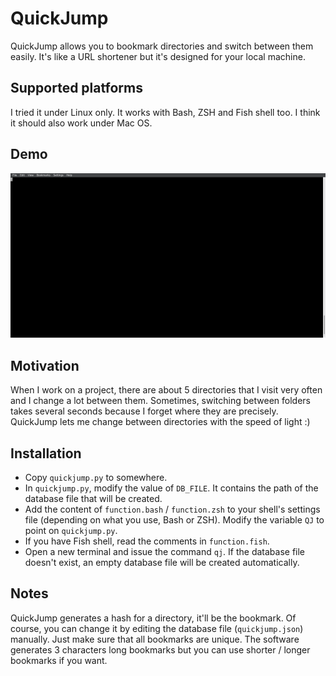QuickJump
=========

QuickJump allows you to bookmark directories and switch between them easily.
It's like a URL shortener but it's designed for your local machine.

Supported platforms
-------------------

I tried it under Linux only. It works with Bash, ZSH and Fish shell too. I think it should also work under Mac OS.

Demo
----

![QuickJump in action](demo/demo.gif)

Motivation
----------

When I work on a project, there are about 5 directories that I visit very often
and I change a lot between them. Sometimes, switching between folders takes
several seconds because I forget where they are precisely. QuickJump lets me
change between directories with the speed of light :)

Installation
------------

* Copy `quickjump.py` to somewhere.
* In `quickjump.py`, modify the value of `DB_FILE`. It contains
  the path of the database file that will be created.
* Add the content of `function.bash` / `function.zsh` to your shell's
  settings file (depending on what you use, Bash or ZSH). Modify the
  variable `QJ` to point on `quickjump.py`.
* If you have Fish shell, read the comments in `function.fish`.
* Open a new terminal and issue the command `qj`. If the database file
  doesn't exist, an empty database file will be created automatically.

Notes
-----

QuickJump generates a hash for a directory, it'll be the bookmark. Of course,
you can change it by editing the database file (`quickjump.json`) manually.
Just make sure that all bookmarks are unique. The software generates 3 characters
long bookmarks but you can use shorter / longer bookmarks if you want.

